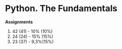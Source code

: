 Python. The Fundamentals
===

**Assignments**

1.  42 (41) - 10% (10%)
2.  24 (24) - 15% (15%)
3.  23 (37) - 9,3%(15%) 
